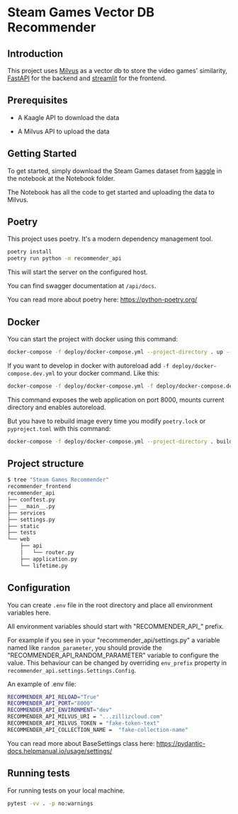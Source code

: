 # Steam Games Vector DB Recommender

## Introduction
This project uses [Milvus](https://milvus.io/) as a vector db to store the video games' similarity, [FastAPI](https://fastapi.tiangolo.com/) for the backend and [streamlit](https://streamlit.io/) for the frontend.


## Prerequisites

- A Kaagle API to download the data

- A Milvus API to upload the data

## Getting Started

To get started, simply download the Steam Games dataset from [kaggle](https://www.kaggle.com/datasets/fronkongames/steam-games-dataset) in the notebook at the Notebook folder.

The Notebook has all the code to get started and uploading the data to Milvus.


## Poetry

This project uses poetry. It's a modern dependency management
tool.

```bash
poetry install
poetry run python -m recommender_api
```

This will start the server on the configured host.

You can find swagger documentation at `/api/docs`.

You can read more about poetry here: https://python-poetry.org/

## Docker

You can start the project with docker using this command:

```bash
docker-compose -f deploy/docker-compose.yml --project-directory . up --build
```

If you want to develop in docker with autoreload add `-f deploy/docker-compose.dev.yml` to your docker command.
Like this:

```bash
docker-compose -f deploy/docker-compose.yml -f deploy/docker-compose.dev.yml --project-directory . up --build
```

This command exposes the web application on port 8000, mounts current directory and enables autoreload.

But you have to rebuild image every time you modify `poetry.lock` or `pyproject.toml` with this command:

```bash
docker-compose -f deploy/docker-compose.yml --project-directory . build
```

## Project structure

```bash
$ tree "Steam Games Recommender"
recommender_frontend
recommender_api
├── conftest.py  
├── __main__.py  
├── services 
├── settings.py  
├── static  
├── tests  
└── web 
    ├── api 
    │   └── router.py 
    ├── application.py  
    └── lifetime.py  
```

## Configuration

You can create `.env` file in the root directory and place all
environment variables here.

All environment variables should start with "RECOMMENDER_API_" prefix.

For example if you see in your "recommender_api/settings.py" a variable named like
`random_parameter`, you should provide the "RECOMMENDER_API_RANDOM_PARAMETER"
variable to configure the value. This behaviour can be changed by overriding `env_prefix` property
in `recommender_api.settings.Settings.Config`.

An example of .env file:
```bash
RECOMMENDER_API_RELOAD="True"
RECOMMENDER_API_PORT="8000"
RECOMMENDER_API_ENVIRONMENT="dev"
RECOMMENDER_API_MILVUS_URI = "...zillizcloud.com"
RECOMMENDER_API_MILVUS_TOKEN = "fake-token-text"
RECOMMENDER_API_COLLECTION_NAME =  "fake-collection-name"
```

You can read more about BaseSettings class here: https://pydantic-docs.helpmanual.io/usage/settings/


## Running tests

For running tests on your local machine.

```bash
pytest -vv . -p no:warnings
```
